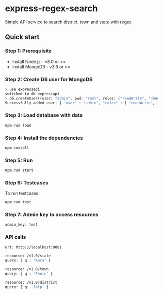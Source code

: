 # express-regex-search
Simple API service to search district, town and state with regex

## Quick start

### Step 1: Prerequisite
+ Install Node.js - v8.0 or >=
+ Install MongoDB - v3.6 or >=

### Step 2: Create DB user for MongoDB
```sh
> use expressapi
switched to db expressapi
> db.createUser({user: "admin", pwd: "root", roles: ["readWrite", "dbAdmin"]})
Successfully added user: { "user" : "admin", "roles" : [ "readWrite", "dbAdmin" ] }
```

### Step 3: Load database with data
```sh
npm run load
```

### Step 4: Install the dependencies
```sh
npm install
```
### Step 5: Run
```sh
npm run start
```

### Step 6: Testcases
To run testcases
``` sh
npm run test
```

### Step 7: Admin key to access resources
```sh
admin_key: test
```

### API calls
```sh
url: http://localhost:8081

resource: /v1.0/state
query: { q : 'Kera' }

resource: /v1.0/town
query: { q : 'Phule' }

resource: /v1.0/district
query: { q: 'Jaip' }
```